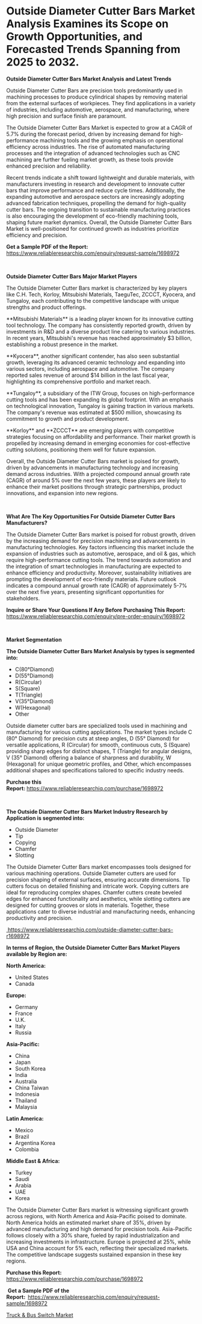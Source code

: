 <p><h1>Outside Diameter Cutter Bars Market Analysis Examines its Scope on Growth Opportunities, and Forecasted Trends Spanning from 2025 to 2032.</h1></p><p><strong>Outside Diameter Cutter Bars Market Analysis and Latest Trends</strong></p>
<p><p>Outside Diameter Cutter Bars are precision tools predominantly used in machining processes to produce cylindrical shapes by removing material from the external surfaces of workpieces. They find applications in a variety of industries, including automotive, aerospace, and manufacturing, where high precision and surface finish are paramount.</p><p>The Outside Diameter Cutter Bars Market is expected to grow at a CAGR of 5.7% during the forecast period, driven by increasing demand for high-performance machining tools and the growing emphasis on operational efficiency across industries. The rise of automated manufacturing processes and the integration of advanced technologies such as CNC machining are further fueling market growth, as these tools provide enhanced precision and reliability.</p><p>Recent trends indicate a shift toward lightweight and durable materials, with manufacturers investing in research and development to innovate cutter bars that improve performance and reduce cycle times. Additionally, the expanding automotive and aerospace sectors are increasingly adopting advanced fabrication techniques, propelling the demand for high-quality cutter bars. The ongoing transition to sustainable manufacturing practices is also encouraging the development of eco-friendly machining tools, shaping future market dynamics. Overall, the Outside Diameter Cutter Bars Market is well-positioned for continued growth as industries prioritize efficiency and precision.</p></p>
<p><strong>Get a Sample PDF of the Report:&nbsp;</strong> <a href="https://www.reliableresearchiq.com/enquiry/request-sample/1698972?utm_campaign=3298&utm_medium=2&utm_source=Github&utm_content=ia&utm_term=27032025&utm_id=outside-diameter-cutter-bars">https://www.reliableresearchiq.com/enquiry/request-sample/1698972</a></p>
<p>&nbsp;</p>
<p><strong>Outside Diameter Cutter Bars Major Market Players</strong></p>
<p><p>The Outside Diameter Cutter Bars market is characterized by key players like C.H. Tech, Korloy, Mitsubishi Materials, TaeguTec, ZCCCT, Kyocera, and Tungaloy, each contributing to the competitive landscape with unique strengths and product offerings.</p><p>**Mitsubishi Materials** is a leading player known for its innovative cutting tool technology. The company has consistently reported growth, driven by investments in R&D and a diverse product line catering to various industries. In recent years, Mitsubishi's revenue has reached approximately $3 billion, establishing a robust presence in the market.</p><p>**Kyocera**, another significant contender, has also seen substantial growth, leveraging its advanced ceramic technology and expanding into various sectors, including aerospace and automotive. The company reported sales revenue of around $14 billion in the last fiscal year, highlighting its comprehensive portfolio and market reach.</p><p>**Tungaloy**, a subsidiary of the ITW Group, focuses on high-performance cutting tools and has been expanding its global footprint. With an emphasis on technological innovation, Tungaloy is gaining traction in various markets. The company's revenue was estimated at $500 million, showcasing its commitment to growth and product development.</p><p>**Korloy** and **ZCCCT** are emerging players with competitive strategies focusing on affordability and performance. Their market growth is propelled by increasing demand in emerging economies for cost-effective cutting solutions, positioning them well for future expansion.</p><p>Overall, the Outside Diameter Cutter Bars market is poised for growth, driven by advancements in manufacturing technology and increasing demand across industries. With a projected compound annual growth rate (CAGR) of around 5% over the next few years, these players are likely to enhance their market positions through strategic partnerships, product innovations, and expansion into new regions.</p></p>
<p>&nbsp;</p>
<p><strong>What Are The Key Opportunities For Outside Diameter Cutter Bars Manufacturers?</strong></p>
<p><p>The Outside Diameter Cutter Bars market is poised for robust growth, driven by the increasing demand for precision machining and advancements in manufacturing technologies. Key factors influencing this market include the expansion of industries such as automotive, aerospace, and oil & gas, which require high-performance cutting tools. The trend towards automation and the integration of smart technologies in manufacturing are expected to enhance efficiency and productivity. Moreover, sustainability initiatives are prompting the development of eco-friendly materials. Future outlook indicates a compound annual growth rate (CAGR) of approximately 5-7% over the next five years, presenting significant opportunities for stakeholders.</p></p>
<p><strong>Inquire or Share Your Questions If Any Before Purchasing This Report:</strong> <a href="https://www.reliableresearchiq.com/enquiry/pre-order-enquiry/1698972?utm_campaign=3298&utm_medium=2&utm_source=Github&utm_content=ia&utm_term=27032025&utm_id=outside-diameter-cutter-bars">https://www.reliableresearchiq.com/enquiry/pre-order-enquiry/1698972</a></p>
<p>&nbsp;</p>
<p><strong>Market Segmentation</strong></p>
<p><strong>The Outside Diameter Cutter Bars Market Analysis by types is segmented into:</strong></p>
<p><ul><li>C(80°Diamond)</li><li>D(55°Diamond)</li><li>R(Circular)</li><li>S(Square)</li><li>T(Triangle)</li><li>V(35°Diamond)</li><li>W(Hexagonal)</li><li>Other</li></ul></p>
<p><p>Outside diameter cutter bars are specialized tools used in machining and manufacturing for various cutting applications. The market types include C (80° Diamond) for precision cuts at steep angles, D (55° Diamond) for versatile applications, R (Circular) for smooth, continuous cuts, S (Square) providing sharp edges for distinct shapes, T (Triangle) for angular designs, V (35° Diamond) offering a balance of sharpness and durability, W (Hexagonal) for unique geometric profiles, and Other, which encompasses additional shapes and specifications tailored to specific industry needs.</p></p>
<p><strong>Purchase this Report:&nbsp;</strong><a href="https://www.reliableresearchiq.com/purchase/1698972?utm_campaign=3298&utm_medium=2&utm_source=Github&utm_content=ia&utm_term=27032025&utm_id=outside-diameter-cutter-bars">https://www.reliableresearchiq.com/purchase/1698972</a></p>
<p>&nbsp;</p>
<p><strong>The Outside Diameter Cutter Bars Market Industry Research by Application is segmented into:</strong></p>
<p><ul><li>Outside Diameter</li><li>Tip</li><li>Copying</li><li>Chamfer</li><li>Slotting</li></ul></p>
<p><p>The Outside Diameter Cutter Bars market encompasses tools designed for various machining operations. Outside Diameter cutters are used for precision shaping of external surfaces, ensuring accurate dimensions. Tip cutters focus on detailed finishing and intricate work. Copying cutters are ideal for reproducing complex shapes. Chamfer cutters create beveled edges for enhanced functionality and aesthetics, while slotting cutters are designed for cutting grooves or slots in materials. Together, these applications cater to diverse industrial and manufacturing needs, enhancing productivity and precision.</p></p>
<p><a href="https://www.reliableresearchiq.com/outside-diameter-cutter-bars-r1698972?utm_campaign=3298&utm_medium=2&utm_source=Github&utm_content=ia&utm_term=27032025&utm_id=outside-diameter-cutter-bars">&nbsp;https://www.reliableresearchiq.com/outside-diameter-cutter-bars-r1698972</a></p>
<p><strong>In terms of Region, the Outside Diameter Cutter Bars Market Players available by Region are:</strong></p>
<p>
    <p> <strong> North America: </strong>
        <ul>
            <li>United States</li>
            <li>Canada</li>
        </ul>
        </p> 
    <p> <strong> Europe: </strong>
        <ul>
            <li>Germany</li>
            <li>France</li>
            <li>U.K.</li>
            <li>Italy</li>
            <li>Russia</li>
        </ul>
        </p> 
    <p> <strong> Asia-Pacific: </strong>
        <ul>
            <li>China</li>
            <li>Japan</li>
            <li>South Korea</li>
            <li>India</li>
            <li>Australia</li>
            <li>China Taiwan</li>
            <li>Indonesia</li>
            <li>Thailand</li>
            <li>Malaysia</li>
        </ul>
        </p> 
    <p> <strong> Latin America: </strong>
        <ul>
            <li>Mexico</li>
            <li>Brazil</li>
            <li>Argentina Korea</li>
            <li>Colombia</li>
        </ul>
        </p> 
    <p> <strong> Middle East & Africa: </strong>
        <ul>
            <li>Turkey</li>
            <li>Saudi</li>
            <li>Arabia</li>
            <li>UAE</li>
            <li>Korea</li>
        </ul>
    </p>
    </p>
<p><p>The Outside Diameter Cutter Bars market is witnessing significant growth across regions, with North America and Asia-Pacific poised to dominate. North America holds an estimated market share of 35%, driven by advanced manufacturing and high demand for precision tools. Asia-Pacific follows closely with a 30% share, fueled by rapid industrialization and increasing investments in infrastructure. Europe is projected at 25%, while USA and China account for 5% each, reflecting their specialized markets. The competitive landscape suggests sustained expansion in these key regions.</p></p>
<p><strong>Purchase this Report: </strong><a href="https://www.reliableresearchiq.com/purchase/1698972?utm_campaign=3298&utm_medium=2&utm_source=Github&utm_content=ia&utm_term=27032025&utm_id=outside-diameter-cutter-bars">https://www.reliableresearchiq.com/purchase/1698972</a></p>
<p>&nbsp;<strong>Get a Sample PDF of the Report:&nbsp;&nbsp;</strong><a href="https://www.reliableresearchiq.com/enquiry/request-sample/1698972?utm_campaign=3298&utm_medium=2&utm_source=Github&utm_content=ia&utm_term=27032025&utm_id=outside-diameter-cutter-bars">https://www.reliableresearchiq.com/enquiry/request-sample/1698972</a></p>
<p><strong></strong></p>
<p><p><a href="https://github.com/nacrehuipie/Market-Research-Report-List-1/blob/main/truck-bus-switch-market.md?utm_campaign=3298&utm_medium=2&utm_source=Github&utm_content=ia&utm_term=27032025&utm_id=outside-diameter-cutter-bars">Truck & Bus Switch Market</a></p></p>